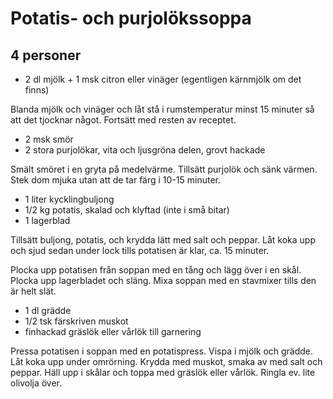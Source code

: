 # Potatis- och purjolökssoppa

## 4 personer

- 2 dl mjölk + 1 msk citron eller vinäger (egentligen kärnmjölk om det finns)

Blanda mjölk och vinäger och låt stå i rumstemperatur minst 15 minuter så att det tjocknar något. Fortsätt med resten av receptet.

- 2 msk smör
- 2 stora purjolökar, vita och ljusgröna delen, grovt hackade

Smält smöret i en gryta på medelvärme. Tillsätt purjolök och sänk värmen. Stek dom mjuka utan att de tar färg i 10-15 minuter.

- 1 liter kycklingbuljong
- 1/2 kg potatis, skalad och klyftad (inte i små bitar)
- 1 lagerblad

Tillsätt buljong, potatis, och krydda lätt med salt och peppar. Låt koka upp och sjud sedan under lock tills potatisen är klar, ca. 15 minuter.

Plocka upp potatisen från soppan med en tång och lägg över i en skål. Plocka upp lagerbladet och släng. Mixa soppan med en stavmixer tills den är helt slät.

- 1 dl grädde
- 1/2 tsk färskriven muskot
- finhackad gräslök eller vårlök till garnering

Pressa potatisen i soppan med en potatispress. Vispa i mjölk och grädde. Låt koka upp under omrörning. Krydda med muskot, smaka av med salt och peppar. Häll upp i skålar och toppa med gräslök eller vårlök. Ringla ev. lite olivolja över.
